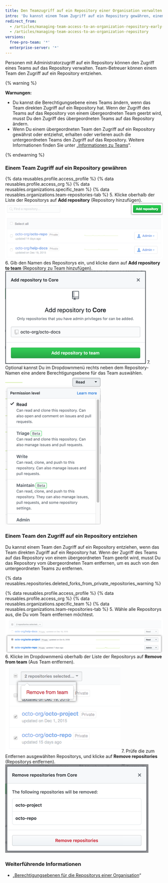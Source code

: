 ```yaml
---
title: Den Teamzugriff auf ein Repository einer Organisation verwalten
intro: 'Du kannst einem Team Zugriff auf ein Repository gewähren, einem Team den Zugriff auf ein Repository entziehen oder die Berechtigungsebene eines Teams für ein Repository ändern.'
redirect_from:
  - /articles/managing-team-access-to-an-organization-repository-early-access-program/
  - /articles/managing-team-access-to-an-organization-repository
versions:
  free-pro-team: '*'
  enterprise-server: '*'
---
```


Personen mit Administratorzugriff auf ein Repository können den Zugriff eines Teams auf das Repository verwalten. Team-Betreuer können einem Team den Zugriff auf ein Repository entziehen.

{% warning %}

**Warnungen:**
- Du kannst die Berechtigungsebene eines Teams ändern, wenn das Team direkten Zugriff auf ein Repository hat. Wenn der Zugriff des Teams auf das Repository von einem übergeordneten Team geerbt wird, musst Du den Zugriff des übergeordneten Teams auf das Repository ändern.
- Wenn Du einem übergeordneten Team den Zugriff auf ein Repository gewährst oder entziehst, erhalten oder verlieren auch die untergeordneten Teams den Zugriff auf das Repository. Weitere Informationen finden Sie unter „[Informationen zu Teams](/articles/about-teams)“.

{% endwarning %}

### Einem Team Zugriff auf ein Repository gewähren

{% data reusables.profile.access_profile %}
{% data reusables.profile.access_org %}
{% data reusables.organizations.specific_team %}
{% data reusables.organizations.team-repositories-tab %}
5. Klicke oberhalb der Liste der Repositorys auf **Add repository** (Repository hinzufügen). ![Schaltfläche „Add repository“ (Repository hinzufügen)](/assets/images/help/organizations/add-repositories-button.png)
6. Gib den Namen des Repositorys ein, und klicke dann auf **Add repository to team** (Repository zu Team hinzufügen). ![Repository-Suchfeld](/assets/images/help/organizations/team-repositories-add.png)
7. Optional kannst Du im Dropdownmenü rechts neben dem Repository-Namen eine andere Berechtigungsebene für das Team auswählen. ![Dropdownmenü mit Zugriffsebene für Repository](/assets/images/help/organizations/team-repositories-change-permission-level.png)

### Einem Team den Zugriff auf ein Repository entziehen

Du kannst einem Team den Zugriff auf ein Repository entziehen, wenn das Team direkten Zugriff auf ein Repository hat. Wenn der Zugriff des Teams auf das Repository von einem übergeordneten Team geerbt wird, musst Du das Repository vom übergeordneten Team entfernen, um es auch von den untergeordneten Teams zu entfernen.

{% data reusables.repositories.deleted_forks_from_private_repositories_warning %}

{% data reusables.profile.access_profile %}
{% data reusables.profile.access_org %}
{% data reusables.organizations.specific_team %}
{% data reusables.organizations.team-repositories-tab %}
5. Wähle alle Repositorys aus, die Du vom Team entfernen möchtest. ![Liste der Team-Repositorys mit aktivierten Kontrollkästchen für einige Repositorys](/assets/images/help/teams/select-team-repositories-bulk.png)
6. Klicke im Dropdownmenü oberhalb der Liste der Repositorys auf **Remove from team** (Aus Team entfernen). ![Dropdownmenü mit Option zum Entfernen eines Repositorys von einem Team](/assets/images/help/teams/remove-team-repo-dropdown.png)
7. Prüfe die zum Entfernen ausgewählten Repositorys, und klicke auf **Remove repositories** (Repositorys entfernen). ![Modalfeld mit einer Liste der Repositorys, auf die das Team nicht mehr zugreifen kann](/assets/images/help/teams/confirm-remove-team-repos.png)

### Weiterführende Informationen

- „[Berechtigungsebenen für die Repositorys einer Organisation](/articles/repository-permission-levels-for-an-organization)“
